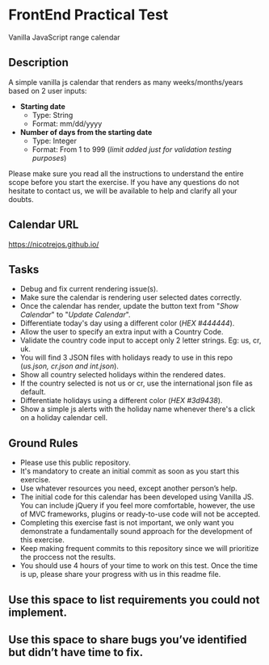 # FrontEnd Practical Test
Vanilla JavaScript range calendar

## Description
A simple vanilla js calendar that renders as many weeks/months/years based on 2 user inputs:

  - **Starting date**
    - Type: String
    - Format: mm/dd/yyyy
  - **Number of days from the starting date**
    - Type: Integer
    - Format: From 1 to 999 (*limit added just for validation testing purposes*)

Please make sure you read all the instructions to understand the entire scope before you start the exercise.
If you have any questions do not hesitate to contact us, we will be available to help and clarify all your doubts.


## Calendar URL
https://nicotrejos.github.io/


## Tasks
  - Debug and fix current rendering issue(s).
  - Make sure the calendar is rendering user selected dates correctly.
  - Once the calendar has render, update the button text from "*Show Calendar*" to "*Update Calendar*".
  - Differentiate today's day using a different color (*HEX #444444*).
  - Allow the user to specify an extra input with a Country Code.
  - Validate the country code input to accept only 2 letter strings. Eg: us, cr, uk.
  - You will find 3 JSON files with holidays ready to use in this repo (*us.json, cr.json and int.json*).
  - Show all country selected holidays within the rendered dates.
  - If the country selected is not us or cr, use the international json file as default.
  - Differentiate holidays using a different color (*HEX #3d9438*).
  - Show a simple js alerts with the holiday name whenever there's a click on a holiday calendar cell.


## Ground Rules
  - Please use this public repository.
  - It's mandatory to create an initial commit as soon as you start this exercise.
  - Use whatever resources you need, except another person’s help.
  - The initial code for this calendar has been developed using Vanilla JS. You can include jQuery if you feel more comfortable, however, the use of MVC frameworks, plugins or ready-to-use code will not be accepted.
  - Completing this exercise fast is not important, we only want you demonstrate a fundamentally sound approach for the development of this exercise.
  - Keep making frequent commits to this repository since we will prioritize the proccess not the results.
  - You should use 4 hours of your time to work on this test. Once the time is up, please share your progress with us in this readme file.


## Use this space to list requirements you could not implement.


## Use this space to share bugs you’ve identified but didn’t have time to fix.